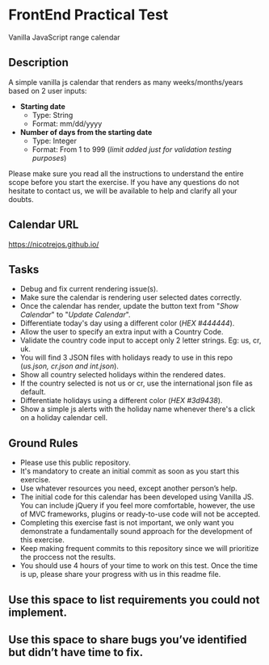 # FrontEnd Practical Test
Vanilla JavaScript range calendar

## Description
A simple vanilla js calendar that renders as many weeks/months/years based on 2 user inputs:

  - **Starting date**
    - Type: String
    - Format: mm/dd/yyyy
  - **Number of days from the starting date**
    - Type: Integer
    - Format: From 1 to 999 (*limit added just for validation testing purposes*)

Please make sure you read all the instructions to understand the entire scope before you start the exercise.
If you have any questions do not hesitate to contact us, we will be available to help and clarify all your doubts.


## Calendar URL
https://nicotrejos.github.io/


## Tasks
  - Debug and fix current rendering issue(s).
  - Make sure the calendar is rendering user selected dates correctly.
  - Once the calendar has render, update the button text from "*Show Calendar*" to "*Update Calendar*".
  - Differentiate today's day using a different color (*HEX #444444*).
  - Allow the user to specify an extra input with a Country Code.
  - Validate the country code input to accept only 2 letter strings. Eg: us, cr, uk.
  - You will find 3 JSON files with holidays ready to use in this repo (*us.json, cr.json and int.json*).
  - Show all country selected holidays within the rendered dates.
  - If the country selected is not us or cr, use the international json file as default.
  - Differentiate holidays using a different color (*HEX #3d9438*).
  - Show a simple js alerts with the holiday name whenever there's a click on a holiday calendar cell.


## Ground Rules
  - Please use this public repository.
  - It's mandatory to create an initial commit as soon as you start this exercise.
  - Use whatever resources you need, except another person’s help.
  - The initial code for this calendar has been developed using Vanilla JS. You can include jQuery if you feel more comfortable, however, the use of MVC frameworks, plugins or ready-to-use code will not be accepted.
  - Completing this exercise fast is not important, we only want you demonstrate a fundamentally sound approach for the development of this exercise.
  - Keep making frequent commits to this repository since we will prioritize the proccess not the results.
  - You should use 4 hours of your time to work on this test. Once the time is up, please share your progress with us in this readme file.


## Use this space to list requirements you could not implement.


## Use this space to share bugs you’ve identified but didn’t have time to fix.